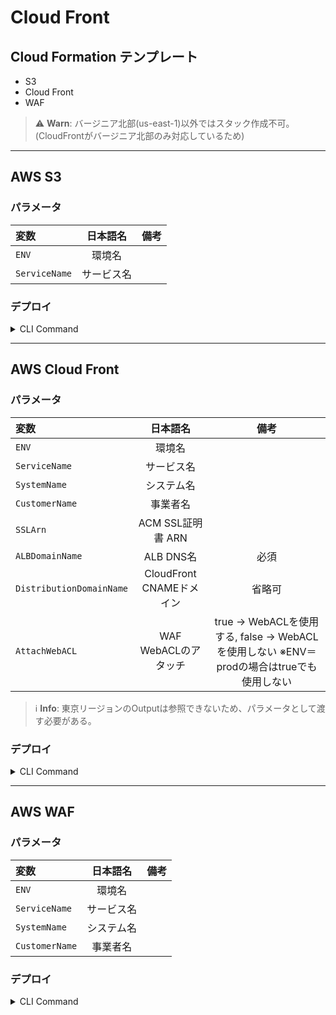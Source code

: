 # Cloud Front

## Cloud Formation テンプレート
* S3
* Cloud Front
* WAF

> ⚠️ **Warn**: バージニア北部(us-east-1)以外ではスタック作成不可。(CloudFrontがバージニア北部のみ対応しているため)

---

## AWS S3
### パラメータ

| 変数          |  日本語名  | 備考  |
| :------------ | :--------: | :---: |
| `ENV`         |   環境名   |       |
| `ServiceName` | サービス名 |       |

### デプロイ

<details>
  <summary>CLI Command</summary>
  <div>

  ```
  aws cloudformation deploy \
  --stack-name ${スタック名} \
  --template-file 01_s3Bucket.yml \
  --region "us-east-1" \
  --parameter-overrides \
    ENV={ENV} \
    ServiceName=${サービス名}
  ```

  e.g.

  ```
  aws cloudformation deploy \
  --stack-name rare-light-stg-cf-bucket \
  --template-file 01_s3Bucket.yml \
  --region "us-east-1" \
  --parameter-overrides \
    ENV=stg \
    ServiceName=rare-light
  ```

  </div>
</details>

---

## AWS Cloud Front
### パラメータ

| 変数                     |         日本語名         |                                            備考                                            |
| :----------------------- | :----------------------: | :----------------------------------------------------------------------------------------: |
| `ENV`                    |          環境名          |                                                                                            |
| `ServiceName`            |        サービス名        |                                                                                            |
| `SystemName`             |        システム名        |                                                                                            |
| `CustomerName`           |         事業者名         |                                                                                            |
| `SSLArn`                 |    ACM SSL証明書 ARN     |                                                                                            |
| `ALBDomainName`          |        ALB DNS名         |                                            必須                                            |
| `DistributionDomainName` | CloudFront CNAMEドメイン |                                           省略可                                           |
| `AttachWebACL`           |   WAF WebACLのアタッチ   | true -> WebACLを使用する, false -> WebACLを使用しない ※ENV＝prodの場合はtrueでも使用しない |

> ℹ︎ **Info**: 東京リージョンのOutputは参照できないため、パラメータとして渡す必要がある。

### デプロイ

<details>
  <summary>CLI Command</summary>
  <div>

  ```
  aws cloudformation deploy \
  --stack-name ${スタック名} \
  --template-file 02_cloudfront.yml \
  --region "us-east-1" \
  --parameter-overrides \
    ENV={環境名} \
    ServiceName={サービス名} \
    SystemName={システム名} \
    CustomerName={事業者名} \
    SSLArn={ACM SSL証明書 ARN} \
    ALBDomainName={ALB DNS名} \
    DistributionDomainName={CNAMEドメイン} \
    AttachWebACL={ WebACLの使用(true or false)}
  ```

  e.g.
  ```
  aws cloudformation deploy \
  --stack-name rare-light-stg-web-cf \
  --template-file 02_cloudfront.yml \
  --region "us-east-1" \
  --parameter-overrides \
    ENV=stg \
    ServiceName=rare-light \
    SystemName=web \
    CustomerName=tipness \
    SSLArn=arn:aws:acm:us-east-1:845168618390:certificate/cc73e8da-4e30-48a2-8c4f-5e1cb36aec09
    ALBDomainName=tipness-web-stg-alb-62669408.ap-northeast-1.elb.amazonaws.com	 \
    DistributionDomainName=tipness.stores.play.jp  \
    AttachWebACL=false
  ```

    </div>
</details>

---

## AWS WAF
### パラメータ

| 変数           |  日本語名  | 備考  |
| :------------- | :--------: | :---: |
| `ENV`          |   環境名   |       |
| `ServiceName`  | サービス名 |       |
| `SystemName`   | システム名 |       |
| `CustomerName` |  事業者名  |       |

### デプロイ

<details>
  <summary>CLI Command</summary>
  <div>

  ```
  aws cloudformation deploy \
  --stack-name ${スタック名} \
  --template-file waf.yml \
  --region "us-east-1" \
  --parameter-overrides \
    ENV={ENV} \
    ServiceName={サービス名} \
    SystemName={システム名} \
    CustomerName={事業者名}
  ```

  e.g.
  ```
  aws cloudformation deploy \
  --stack-name rare-light-stg-tipness-waf \
  --template-file waf.yml \
  --region "us-east-1" \
  --parameter-overrides \
    ENV=stg \
    ServiceName=rare-light \
    SystemName=web \
    CustomerName=tipness
  ```

  </div>
</details>